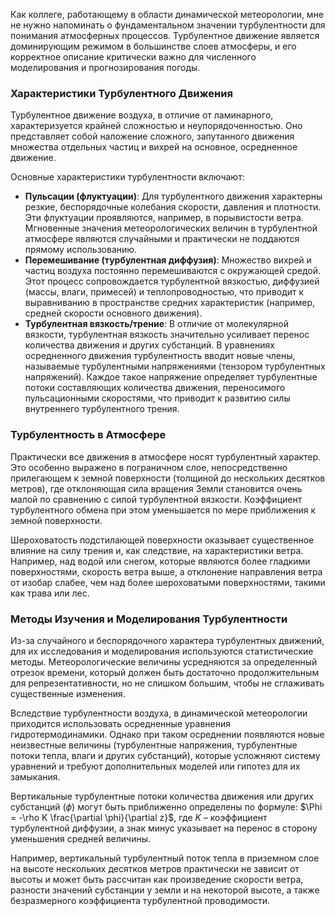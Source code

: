 Как коллеге, работающему в области динамической метеорологии, мне не нужно напоминать о фундаментальном значении турбулентности для понимания атмосферных процессов. Турбулентное движение является доминирующим режимом в большинстве слоев атмосферы, и его корректное описание критически важно для численного моделирования и прогнозирования погоды.

### Характеристики Турбулентного Движения

Турбулентное движение воздуха, в отличие от ламинарного, характеризуется крайней сложностью и неупорядоченностью. Оно представляет собой наложение сложного, запутанного движения множества отдельных частиц и вихрей на основное, осредненное движение.

Основные характеристики турбулентности включают:

* **Пульсации (флуктуации)**: Для турбулентного движения характерны резкие, беспорядочные колебания скорости, давления и плотности. Эти флуктуации проявляются, например, в порывистости ветра. Мгновенные значения метеорологических величин в турбулентной атмосфере являются случайными и практически не поддаются прямому использованию.
* **Перемешивание (турбулентная диффузия)**: Множество вихрей и частиц воздуха постоянно перемешиваются с окружающей средой. Этот процесс сопровождается турбулентной вязкостью, диффузией (массы, влаги, примесей) и теплопроводностью, что приводит к выравниванию в пространстве средних характеристик (например, средней скорости основного движения).
* **Турбулентная вязкость/трение**: В отличие от молекулярной вязкости, турбулентная вязкость значительно усиливает перенос количества движения и других субстанций. В уравнениях осредненного движения турбулентность вводит новые члены, называемые турбулентными напряжениями (тензором турбулентных напряжений). Каждое такое напряжение определяет турбулентные потоки составляющих количества движения, переносимого пульсационными скоростями, что приводит к развитию силы внутреннего турбулентного трения.

### Турбулентность в Атмосфере

Практически все движения в атмосфере носят турбулентный характер. Это особенно выражено в пограничном слое, непосредственно прилегающем к земной поверхности (толщиной до нескольких десятков метров), где отклоняющая сила вращения Земли становится очень малой по сравнению с силой турбулентной вязкости. Коэффициент турбулентного обмена при этом уменьшается по мере приближения к земной поверхности.

Шероховатость подстилающей поверхности оказывает существенное влияние на силу трения и, как следствие, на характеристики ветра. Например, над водой или снегом, которые являются более гладкими поверхностями, скорость ветра выше, а отклонение направления ветра от изобар слабее, чем над более шероховатыми поверхностями, такими как трава или лес.

### Методы Изучения и Моделирования Турбулентности

Из-за случайного и беспорядочного характера турбулентных движений, для их исследования и моделирования используются статистические методы. Метеорологические величины усредняются за определенный отрезок времени, который должен быть достаточно продолжительным для репрезентативности, но не слишком большим, чтобы не сглаживать существенные изменения.

Вследствие турбулентности воздуха, в динамической метеорологии приходится использовать осредненные уравнения гидротермодинамики. Однако при таком осреднении появляются новые неизвестные величины (турбулентные напряжения, турбулентные потоки тепла, влаги и других субстанций), которые усложняют систему уравнений и требуют дополнительных моделей или гипотез для их замыкания.

Вертикальные турбулентные потоки количества движения или других субстанций ($\phi$) могут быть приближенно определены по формуле: $\Phi = -\rho K \frac{\partial \phi}{\partial z}$, где $K$ – коэффициент турбулентной диффузии, а знак минус указывает на перенос в сторону уменьшения средней величины.

Например, вертикальный турбулентный поток тепла в приземном слое на высоте нескольких десятков метров практически не зависит от высоты и может быть рассчитан как произведение скорости ветра, разности значений субстанции у земли и на некоторой высоте, а также безразмерного коэффициента турбулентной проводимости.

